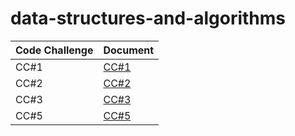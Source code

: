 # data-structures-and-algorithms

| Code Challenge | Document |
| --- | ----------- |
| CC#1 | [CC#1](./Code_Challenge.md) |
| CC#2 | [CC#2](./cc2/README.md) |
| CC#3 | [CC#3](./cc3/README.md) |
| CC#5 | [CC#5](./cc5/main.py) |
